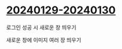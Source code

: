 # [20240129-20240130](https://www.notion.so/20240129-20240130-7bb0ee52845749e59ea05171beb0f2a1?pvs=4)

로그인 성공 시 새로운 창 띄우기

새로운 창에 이미지 여러 장 띄우기
